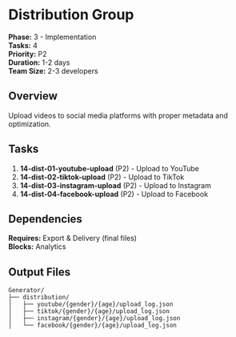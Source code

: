 # Distribution Group

**Phase:** 3 - Implementation  
**Tasks:** 4  
**Priority:** P2  
**Duration:** 1-2 days  
**Team Size:** 2-3 developers

## Overview

Upload videos to social media platforms with proper metadata and optimization.

## Tasks

1. **14-dist-01-youtube-upload** (P2) - Upload to YouTube
2. **14-dist-02-tiktok-upload** (P2) - Upload to TikTok
3. **14-dist-03-instagram-upload** (P2) - Upload to Instagram
4. **14-dist-04-facebook-upload** (P2) - Upload to Facebook

## Dependencies

**Requires:** Export & Delivery (final files)  
**Blocks:** Analytics

## Output Files

```
Generator/
├── distribution/
│   ├── youtube/{gender}/{age}/upload_log.json
│   ├── tiktok/{gender}/{age}/upload_log.json
│   ├── instagram/{gender}/{age}/upload_log.json
│   └── facebook/{gender}/{age}/upload_log.json
```
